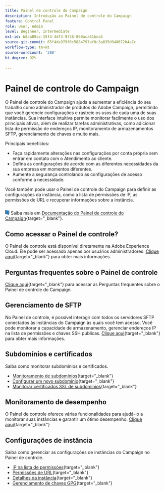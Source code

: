 ```yaml
---
title: Painel de controle do Campaign
description: Introdução ao Painel de controle do Campaign
feature: Control Panel
role: User, Admin
level: Beginner, Intermediate
exl-id: b8aa89ac-19f4-4df3-9f36-860aca61bea3
source-git-commit: 65f4da979f0c5884797af0c3a835d948672b4a7c
workflow-type: tm+mt
source-wordcount: '380'
ht-degree: 92%

---
```


# Painel de controle do Campaign

O Painel de controle do Campaign ajuda a aumentar a eficiência do seu trabalho como administrador de produtos do Adobe Campaign, permitindo que você gerencie configurações e rastreie os usos de cada uma de suas instâncias. Sua interface intuitiva permite monitorar facilmente o uso dos principais ativos, além de realizar tarefas administrativas, como adicionar lista de permissão de endereços IP, monitoramento de armazenamentos SFTP, gerenciamento de chaves e muito mais.

Principais benefícios:

* Faça rapidamente alterações nas configurações por conta própria sem entrar em contato com o Atendimento ao cliente.
* Defina as configurações de acordo com as diferentes necessidades da sua empresa em momentos diferentes.
* Aumente a segurança controlando as configurações de acesso conforme a necessidade.

Você também pode usar o Painel de controle do Campaign para definir as configurações da instância, como a lista de permissões de IP, as permissões de URL e recuperar informações sobre a instância.

![](../assets/do-not-localize/book.png) Saiba mais em [Documentação do Painel de controle do Campaign](https://experienceleague.adobe.com/docs/control-panel/using/control-panel-home.html?lang=pt-BR){target="_blank"}.

## Como acessar o Painel de controle?

O Painel de controle está disponível diretamente na Adobe Experience Cloud. Ele pode ser acessado apenas por usuários administradores. [Clique aqui](https://experienceleague.adobe.com/docs/control-panel/using/discover-control-panel/accessing-control-panel.html?lang=pt-BR){target="_blank"} para obter mais informações.

## Perguntas frequentes sobre o Painel de controle

[Clique aqui](https://experienceleague.adobe.com/docs/control-panel/using/faq.html#control-panel){target="_blank"} para acessar as Perguntas frequentes sobre o Painel de controle do Campaign.

## Gerenciamento de SFTP

No Painel de controle, é possível interagir com todos os servidores SFTP conectados às instâncias do Campaign às quais você tem acesso. Você pode monitorar a capacidade de armazenamento, gerenciar endereços IP na lista de permissões e chaves SSH públicas. [Clique aqui](https://experienceleague.adobe.com/docs/control-panel/using/sftp-management/about-sftp-management.html#sftp-management){target="_blank"} para obter mais informações.

## Subdomínios e certificados

Saiba como monitorar subdomínios e certificados.

* [Monitoramento de subdomínios](https://experienceleague.adobe.com/docs/control-panel/using/subdomains-and-certificates/monitoring-subdomains.html?lang=pt-BR){target="_blank"}
* [Configurar um novo subdomínio](https://experienceleague.adobe.com/docs/control-panel/using/subdomains-and-certificates/setting-up-new-subdomain.html?lang=pt-BR){target="_blank"}
* [Monitorar certificados SSL de subdomínios](https://experienceleague.adobe.com/docs/control-panel/using/subdomains-and-certificates/monitoring-ssl-certificates.html?lang=pt-BR){target="_blank"}

## Monitoramento de desempenho

O Painel de controle oferece várias funcionalidades para ajudá-lo a monitorar suas instâncias e garantir um ótimo desempenho. [Clique aqui](https://experienceleague.adobe.com/docs/control-panel/using/performance-monitoring/about-performance-monitoring.html?lang=pt-BR){target="_blank"}


## Configurações de instância

Saiba como gerenciar as configurações de instâncias do Campaign no Painel de controle.
* [IP na lista de permissões](https://experienceleague.adobe.com/docs/control-panel/using/instances-settings/ip-allow-listing-instance-access.html?lang=pt-BR){target="_blank"}
* [Permissões de URL](https://experienceleague.adobe.com/docs/control-panel/using/instances-settings/url-permissions.html?lang=pt-BR){target="_blank"}
* [Detalhes da instância](https://experienceleague.adobe.com/docs/control-panel/using/instances-settings/instance-details.html?lang=pt-BR){target="_blank"}
* [Gerenciamento de chaves GPG](https://experienceleague.adobe.com/docs/control-panel/using/instances-settings/gpg-keys-management.html?lang=pt-BR){target="_blank"}
